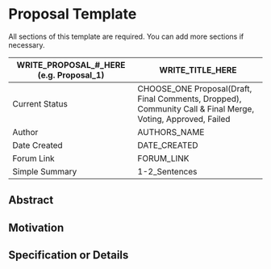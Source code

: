 # Proposal Template

All sections of this template are required. You can add more sections if necessary.

| WRITE_PROPOSAL_#_HERE (e.g. Proposal_1) | WRITE_TITLE_HERE |
| --- | ----------- |
| Current Status | CHOOSE_ONE Proposal(Draft, Final Comments, Dropped), Community Call & Final Merge, Voting, Approved, Failed|
| Author | AUTHORS_NAME |
| Date Created | DATE_CREATED |
| Forum Link | FORUM_LINK |
| Simple Summary | 1-2_Sentences|

## Abstract

## Motivation

## Specification or Details


